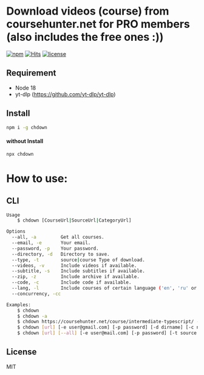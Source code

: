 # Download videos (course) from coursehunter.net for PRO members (also includes the free ones :))

[![npm](https://badgen.net/npm/v/chdown)](https://www.npmjs.com/package/chdown)
[![Hits](https://hits.seeyoufarm.com/api/count/incr/badge.svg?url=https%3A%2F%2Fgithub.com%2Fmuhamed-didovic%2Ffmdown&count_bg=%2379C83D&title_bg=%23555555&icon=&icon_color=%23E7E7E7&title=hits&edge_flat=false)](https://hits.seeyoufarm.com)
[![license](https://flat.badgen.net/github/license/muhamed-didovic/fmdown)](https://github.com/muhamed-didovic/fmdown/blob/master/LICENSE)

## Requirement
- Node 18
- yt-dlp (https://github.com/yt-dlp/yt-dlp)

## Install
```sh
npm i -g chdown
```

#### without Install
```sh
npx chdown
```

# How to use:

## CLI
```sh
Usage
    $ chdown [CourseUrl|SourceUrl|CategoryUrl]

Options
  --all, -a         Get all courses.
  --email, -e       Your email.
  --password, -p    Your password.
  --directory, -d   Directory to save.
  --type, -t        source|course Type of download.
  --videos, -v      Include videos if available.
  --subtitle, -s    Include subtitles if available.
  --zip, -z         Include archive if available.
  --code, -c        Include code if available.
  --lang, -l        Include courses of certain language ('en', 'ru' or 'both')
  --concurrency, -cc

Examples:
    $ chdown
    $ chdown -a
    $ chdown https://coursehunter.net/course/intermediate-typescript/ -t course
    $ chdown [url] [-e user@gmail.com] [-p password] [-d dirname] [-c number] [-t source]
    $ chdown [url] [--all] [-e user@mail.com] [-p password] [-t source|course] [-v yes|no] [-s yes|no] [-z yes|no] [-c yes|no] [-l English|Русский|all] [-d path-to-directory] [-cc concurrency-number]
```


## License
MIT
